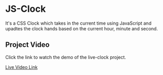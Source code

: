 # JS-Clock
It's a CSS Clock which takes in the current time using JavaScript and upadtes the clock hands based on the current hour, minute and second.


##  Project Video 

Click the link to watch the demo of the live-clock project.

[Live Video Link](/Grocery_List_Project_demo.mp4)



